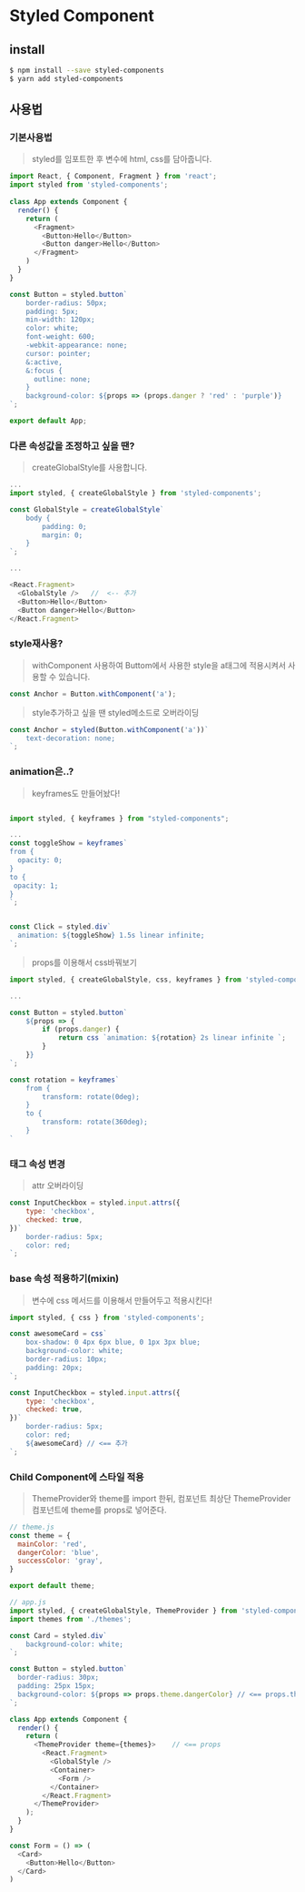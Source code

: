 # Styled Component

## install
```bash
$ npm install --save styled-components
$ yarn add styled-components
```

## 사용법

### 기본사용법
> styled를 임포트한 후 변수에 html, css를 담아줍니다.
```js
import React, { Component, Fragment } from 'react';
import styled from 'styled-components';
    
class App extends Component {
  render() {
    return (
      <Fragment>
		<Button>Hello</Button>
		<Button danger>Hello</Button>
      </Fragment>
    )
  }
}

const Button = styled.button`
	border-radius: 50px;
    padding: 5px;
    min-width: 120px;
    color: white;
    font-weight: 600;
    -webkit-appearance: none;
    cursor: pointer;
    &:active,
    &:focus {
      outline: none;
    }
    background-color: ${props => (props.danger ? 'red' : 'purple')}
`;

export default App;
```

### 다른 속성값을 조정하고 싶을 땐?

> createGlobalStyle를 사용합니다.
```js
...
import styled, { createGlobalStyle } from 'styled-components';

const GlobalStyle = createGlobalStyle`
	body {
		padding: 0;
		margin: 0;
	}
`;

...

<React.Fragment>
  <GlobalStyle />	//	<-- 추가
  <Button>Hello</Button>
  <Button danger>Hello</Button>
</React.Fragment>

```

### style재사용?
> withComponent 사용하여 Buttom에서 사용한 style을 a태그에 적용시켜서 사용할 수 있습니다.
```js
const Anchor = Button.withComponent('a');
```

> style추가하고 싶을 땐 styled메소드로 오버라이딩
```js
const Anchor = styled(Button.withComponent('a'))`
	text-decoration: none;
`;
```

### animation은..?
> keyframes도 만들어놨다!
```js

import styled, { keyframes } from "styled-components";

...
const toggleShow = keyframes`
from {
  opacity: 0;
}
to {
 opacity: 1;
}
`;


const Click = styled.div`
  animation: ${toggleShow} 1.5s linear infinite;
`;
```
> props를 이용해서 css바꿔보기
```js
import styled, { createGlobalStyle, css, keyframes } from 'styled-components';

...

const Button = styled.button`
	${props => {
		if (props.danger) {
            return css `animation: ${rotation} 2s linear infinite `;
		}
	}}
`;

const rotation = keyframes`
	from {
		transform: rotate(0deg);
	}
	to {
		transform: rotate(360deg);
	}
`
```
### 태그 속성 변경
> attr 오버라이딩
```js
const InputCheckbox = styled.input.attrs({
	type: 'checkbox',
  	checked: true,
})`
	border-radius: 5px;
	color: red;
`;
```
### base 속성 적용하기(mixin)
> 변수에 css 메서드를 이용해서 만들어두고 적용시킨다!
```js
import styled, { css } from 'styled-components';

const awesomeCard = css`
	box-shadow: 0 4px 6px blue, 0 1px 3px blue;
	background-color: white;
	border-radius: 10px;
	padding: 20px;
`;

const InputCheckbox = styled.input.attrs({
	type: 'checkbox',
  	checked: true,
})`
	border-radius: 5px;
	color: red;
	${awesomeCard} // <== 추가
`;
```
### Child Component에 스타일 적용
> ThemeProvider와 theme를 import 한뒤, 컴포넌트 최상단 ThemeProvider 컴포넌트에 theme를 props로 넣어준다.
```js
// theme.js
const theme = {
  mainColor: 'red',
  dangerColor: 'blue',
  successColor: 'gray',
}

export default theme;
```
```js
// app.js
import styled, { createGlobalStyle, ThemeProvider } from 'styled-components';
import themes from './themes';

const Card = styled.div`
	background-color: white;
`;

const Button = styled.button`
  border-radius: 30px;
  padding: 25px 15px;
  background-color: ${props => props.theme.dangerColor} // <== props.theme의 값을 설정할 수 있음
`;

class App extends Component {
  render() {
    return (
      <ThemeProvider theme={themes}>	// <== props
        <React.Fragment>
          <GlobalStyle />
          <Container>
            <Form />
          </Container>
        </React.Fragment>
      </ThemeProvider>
    );
  }
}

const Form = () => (
  <Card>
    <Button>Hello</Button>
  </Card>
)
```
